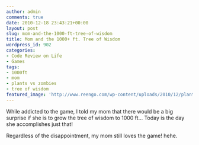 ```yaml
---
author: admin
comments: true
date: 2010-12-18 23:43:21+00:00
layout: post
slug: mom-and-the-1000-ft-tree-of-wisdom
title: Mom and the 1000+ ft. Tree of Wisdom
wordpress_id: 902
categories:
- Code Review on Life
- Games
tags:
- 1000ft
- mom
- plants vs zombies
- tree of wisdom
featured_image: 'http://www.reengo.com/wp-content/uploads/2010/12/plantsvszombies1.png'
---
```


While addicted to the game, I told my mom that there would be a big surprise if she is to grow the tree of wisdom to 1000 ft... Today is the day she accomplishes just that!

Regardless of the disappointment, my mom still loves the game! hehe.
